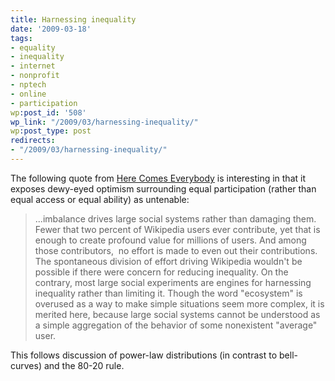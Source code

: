 ```yaml
---
title: Harnessing inequality
date: '2009-03-18'
tags:
- equality
- inequality
- internet
- nonprofit
- nptech
- online
- participation
wp:post_id: '508'
wp_link: "/2009/03/harnessing-inequality/"
wp:post_type: post
redirects:
- "/2009/03/harnessing-inequality/"
---
```


The following quote from [Here Comes Everybody](http://www.amazon.com/Here-Comes-Everybody-Organizing-Organizations/dp/1594201536) is interesting in that it exposes dewy-eyed optimism surrounding equal participation (rather than equal access or equal ability) as untenable:

> ...imbalance drives large social systems rather than damaging them. Fewer that two percent of Wikipedia users ever contribute, yet that is enough to create profound value for millions of users. And among those contributors,  no effort is made to even out their contributions. The spontaneous division of effort driving Wikipedia wouldn't be possible if there were concern for reducing inequality. On the contrary, most large social experiments are engines for harnessing inequality rather than limiting it. Though the word "ecosystem" is overused as a way to make simple situations seem more complex, it is merited here, because large social systems cannot be understood as a simple aggregation of the behavior of some nonexistent "average" user.

This follows discussion of power-law distributions (in contrast to bell-curves) and the 80-20 rule.
